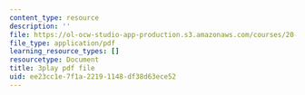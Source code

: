 ```yaml
---
content_type: resource
description: ''
file: https://ol-ocw-studio-app-production.s3.amazonaws.com/courses/20-219-becoming-the-next-bill-nye-writing-and-hosting-the-educational-show-january-iap-2015/ee23cc1e7f1a22191148df38d63ece52_17uL1VoaWTQ.pdf
file_type: application/pdf
learning_resource_types: []
resourcetype: Document
title: 3play pdf file
uid: ee23cc1e-7f1a-2219-1148-df38d63ece52
---
```

